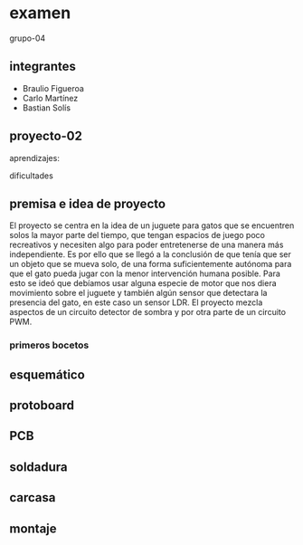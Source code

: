 # examen

grupo-04

## integrantes
- Braulio Figueroa
- Carlo Martínez
- Bastian Solís

## proyecto-02

aprendizajes: 

dificultades

## premisa e idea de proyecto

El proyecto se centra en la idea de un juguete para gatos que se encuentren solos la mayor parte del tiempo, que tengan espacios de juego poco recreativos y necesiten algo para poder entretenerse de una manera más independiente. Es por ello que se llegó a la conclusión de que tenía que ser un objeto que se mueva solo, de una forma suficientemente autónoma para que el gato pueda jugar con la menor intervención humana posible. Para esto se ideó que debíamos usar alguna especie de motor que nos diera movimiento sobre el juguete y también algún sensor que detectara la presencia del gato, en este caso un sensor LDR. El proyecto mezcla aspectos de un circuito detector de sombra y por otra parte de un circuito PWM.

### primeros bocetos



## esquemático

## protoboard

## PCB

## soldadura

## carcasa

## montaje

